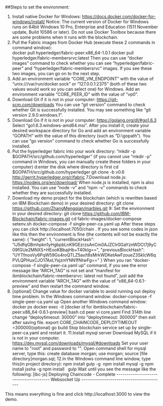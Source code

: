 ##Steps to set the environment:
1. Install native Docker for Windows: https://docs.docker.com/docker-for-windows/install/
Notice: The current version of Docker for Windows runs on 64bit Windows 10 Pro, Enterprise and Education (1511 November update, Build 10586 or later). Do not use Docker Toolbox because there are some problems when it runs with the blockchain.
2. Pull the Fabric images from Docker Hub (execute these 2 commands in command window):  
  docker pull hyperledger/fabric-peer:x86_64-1.0.1
  docker pull hyperledger/fabric-membersrvc:latest
Then you can use “docker images” command to check whether you can see “hyperledger/fabric-peer” and “hyperledger/fabric-membersrvc” images. If you see these two images, you can go on to the next step.
3. Add an environment variable “CORE_VM_ENDPOINT” with the value of “unix:///var/run/docker.sock” or “127.0.0.1:2375” (both of these two values would work so you can select one) for Windows.
 Add an environment variable “CORE_PEER_ID” with the value of “vp0”.
4. Download Git if it is not in your computer: https://git-scm.com/downloads
  You can use “git version” command to check whether Git is successfully installed. You may see something like “git version 2.9.0.windows.1”.
5. Download Go if it is not in your computer: https://golang.org/dl/#go1.6.3 
  Select “go1.6.3.windows-amd64.msi”. After you install it, create your desired workspace directory for Go and add an environment variable “GOPATH” with the value of this directory (such as “D:\gopath”).
   You can use “go version” command to check whether Go is successfully installed.
6. Put the hyperledger fabric into your work directory: 
   “mkdir -p $GOPATH/src/github.com/hyperledger” (if you cannot use “mkdir -p” command in Windows, you can manually create these folders in your computer)
   d:enter the disk where directory is first
   cd $GOPATH/src/github.com/hyperledger
   git clone -b v0.6 http://gerrit.hyperledger.org/r/fabric
7.Download node.js: https://nodejs.org/en/download/
  When node.js is installed, npm is also installed. You can use “node -v” and “npm -v” commands to check whether they are successfully installed.
8. Download my demo project for the blockchain (which is rewritten based on IBM Blockchain demo) in your desired directory:
   git clone https://github.com/ZhangMengqian/marbles.git
9: Set the environment in your desired directory: 
  git clone https://github.com/IBM-Blockchain/fabric-images.git
  cd fabric-images/docker-compose
  setenv.sh
  docker-compose -f single-peer-ca.yaml up
After these steps you can click http://localhost:7050/chain . If you see some codes in json like this then the environment is fine (the contents will not be exactly the same):
{
	"height": 1,
	"currentBlockHash": "lJ5dfqGBmhpkn1yHgbpbLnK9GEzrzsAnCm0AJZCIr0GaYznWDCt7j9yC09fGUe2MNXS+HEooKBbajHb+T40kIg==",
	"previousBlockHash": "UYTfnosVy6PqW59Gs4roQTLZ5av/t8sMrkWDKetAwFzoueZ3SkIcW6qPVLQPHuxCJO17AxLYsjzmYNN1fNtwFg=="
} 
When you ran “docker-compose -f single-peer-ca.yaml up” command, if you see the error message like “ARCH_TAG” is not set and “manifest for ibmblockchain/fabric-membersrvc: latest not found”, just add the environment variable “ARCH_TAG” with the value of “x86_64-0.6.1-preview” and then restart the command window.
10. [optional]
	Change value for docker variable to avoid running out deploy time problem.
	In the Windows command window:
	docker-compose -f single-peer-ca.yaml up
	Open another Windows command window:
	docker ps
	docker exec -it [docker id for ibmblockchain/fabric-peer:x86_64-0.6.1-preview] bash
	cd peer
	vi core.yaml
	Find 314th line change “deploytimeout: 30000” into “deploytimeout: 300000” then exit after saving file.
	export CORE_CHAINCODE_DEPLOYTIMEOUT =300000(optional)
	go build
	Stop blockchain service set up by single-peer-ca.yaml and restart it.
11.Install mysql server
  Download MySQL if it is not in your computer.
  https://dev.mysql.com/downloads/mysql/#downloads
  Set your user name to "root" and password to "".
  Open command shell for mysql server, type this:
  create database morgan;
  use morgan;
  source [file directory]morgan.sql;
12.In the Windows command line window, type this(in project directory):
  npm install gulp -g
  npm install mysql -g
  npm install jssha -g
  npm install  
  gulp
 Wait until you see the message like the following:
 [ibc-js] Deploying Chaincode - Complete
 ---------------------------------------- Websocket Up ------------------------------------------

This means everything is fine and click http://localhost:3000 to view the demo. 
